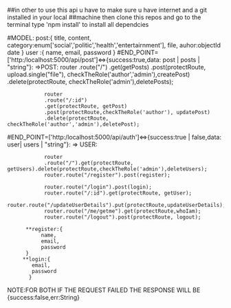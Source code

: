 ##in other to use this api u have to make sure u have internet and a git installed in your local ##machine then clone this repos and go to the terminal type 'npm install' to install all dependcies

#MODEL:
    post:{
        title,
        content,
        category:enum['social','politic','health','entertairnment'],
        file,
        auhor:objectId
        date
    }
    user :{
        name,
        email,
        password
    }
#END_POINT=['http:/localhost:5000/api/post']<=>{success:true,data: post | posts | "string"}:
       =>POST:
                router
                .route("/")
                .get(getPosts)
                .post(protectRoute, upload.single("file"), checkTheRole('author','admin'),createPost)
                .delete(protectRoute, checkTheRole('admin'),deletePosts);

                router
                .route("/:id")
                .get(protectRoute, getPost)
                .post(protectRoute,checkTheRole('author'), updatePost)
                .delete(protectRoute, checkTheRole('author','admin'),deletePost);



#END_POINT=['http:/localhost:5000/api/auth']<=>{success:true | false,data: user| users | "string"}:
     => USER:

                router
                .route("/").get(protectRoute, getUsers).delete(protectRoute,checkTheRole('admin'),deleteUsers);
                router.route("/register").post(register);

                router.route("/login").post(login);
                router.route("/:id").get(protectRoute, getUser);
                router.route("/updateUserDetails").put(protectRoute,updateUserDetails);
                router.route("/me/getme").get(protectRoute,whoIam);
                router.route("/logout").post(protectRoute, logout);

          **register:{
               name,
               email,
               password
          }
         **login:{
            email,
            password
           }

NOTE:FOR BOTH IF THE REQUEST FAILED THE RESPONSE WILL BE {success:false,err:String}